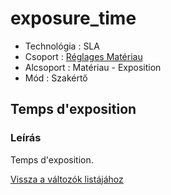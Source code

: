 # exposure\_time

* Technológia : SLA
* Csoport : [Réglages Matériau](../sla_printer/sla_parameters.md)
* Alcsoport : Matériau - Exposition
* Mód : Szakértő

## Temps d'exposition

### Leírás

Temps d'exposition.

[Vissza a változók listájához](/)

